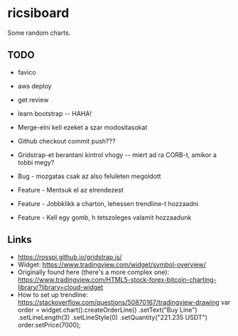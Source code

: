 # ricsiboard

Some random charts.

## TODO

* favico
* aws deploy
* get review
* learn bootstrap -- HAHA!
* Merge-elni kell ezeket a szar modositasokat
* Github checkout commit push???
* Gridstrap-et berantani kintrol vhogy -- miert ad ra CORB-t, amikor a tobbi megy?

* Bug - mozgatas csak az also feluleten megoldott

* Feature - Mentsuk el az elrendezest
* Feature - Jobbklikk a charton, lehessen trendline-t hozzaadni
* Feature - Kell egy gomb, h tetszoleges valamit hozzaadunk

## Links
* https://rosspi.github.io/gridstrap.js/
* Widget: https://www.tradingview.com/widget/symbol-overview/
* Originally found here (there's a more complex one): https://www.tradingview.com/HTML5-stock-forex-bitcoin-charting-library/?library=cloud-widget
* How to set up trendline: https://stackoverflow.com/questions/50870167/tradingview-drawing
    var order = widget.chart().createOrderLine()
      .setText("Buy Line")
      .setLineLength(3) 
      .setLineStyle(0) 
      .setQuantity("221.235 USDT")
    order.setPrice(7000);
